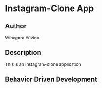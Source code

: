 # Instagram-Clone App
## Author
Wihogora Wivine

## Description
This is an instagram-clone application

## Behavior Driven Development